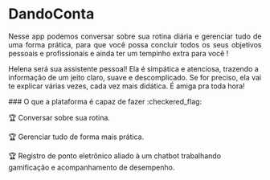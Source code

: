 # DandoConta
<p align="justify"> Nesse app podemos conversar sobre sua rotina diária e gerenciar tudo de uma forma prática, para que você possa concluir todos os seus objetivos pessoais e profissionais  e ainda ter um tempinho extra para você !</p>

<p>Helena será sua assistente pessoal! Ela é simpática e atenciosa, trazendo a informação de um jeito claro, suave e descomplicado. Se for preciso, ela vai te explicar várias vezes, cada vez mais didática. É amiga pra toda hora! <p>
### O que a plataforma é capaz de fazer :checkered_flag:
 
:trophy: Conversar sobre sua rotina.
 
:trophy: Gerenciar tudo de forma mais prática.
 
:trophy: Registro de ponto eletrônico aliado à um chatbot trabalhando gamificação e acompanhamento de desempenho.
